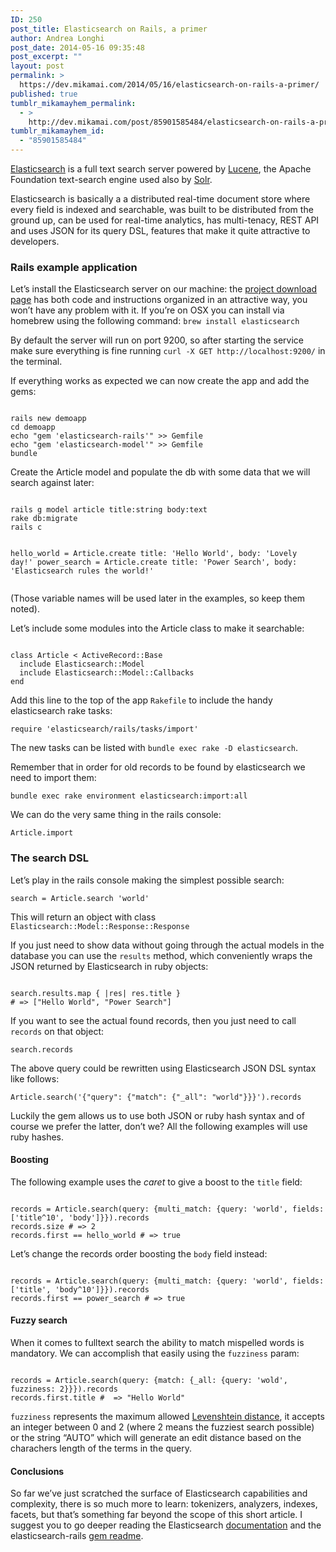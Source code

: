 ```yaml
---
ID: 250
post_title: Elasticsearch on Rails, a primer
author: Andrea Longhi
post_date: 2014-05-16 09:35:48
post_excerpt: ""
layout: post
permalink: >
  https://dev.mikamai.com/2014/05/16/elasticsearch-on-rails-a-primer/
published: true
tumblr_mikamayhem_permalink:
  - >
    http://dev.mikamai.com/post/85901585484/elasticsearch-on-rails-a-primer
tumblr_mikamayhem_id:
  - "85901585484"
---
```

<p><a href="http://www.elasticsearch.org/overview/elasticsearch">Elasticsearch</a> is a full text search server powered by <a href="http://lucene.apache.org/core/">Lucene</a>, the Apache Foundation text-search engine used also by <a href="http://lucene.apache.org/solr/">Solr</a>.</p>
<p>Elasticsearch is basically a a distributed real-time document store where every field is indexed and searchable, was built to be distributed from the ground up, can be used for real-time analytics, has multi-tenacy, REST API and uses JSON for its query DSL, features that make it quite attractive to developers.</p>
<h3>Rails example application</h3>
<p>Let&rsquo;s install the Elasticsearch server on our machine: the <a href="http://www.elasticsearch.org/overview/elkdownloads/">project download page</a> has both code and instructions organized in an attractive way, you won&rsquo;t have any problem with it. If you&rsquo;re on OSX you can install via homebrew using the following command: <code>brew install elasticsearch</code></p>
<p>By default the server will run on port 9200, so after starting the service make sure everything is fine running <code>curl -X GET http://localhost:9200/</code> in the terminal.</p>
<p>If everything works as expected we can now create the app and add the gems:</p>
<pre><code>
rails new demoapp
cd demoapp
echo "gem 'elasticsearch-rails'" &gt;&gt; Gemfile
echo "gem 'elasticsearch-model'" &gt;&gt; Gemfile
bundle
</code></pre>
<p>Create the Article model and populate the db with some data that we will search against later:</p>
<pre><code>
rails g model article title:string body:text
rake db:migrate
rails c

hello_world  = Article.create title: 'Hello World', body: 'Lovely day!'
power_search = Article.create title: 'Power Search', body: 'Elasticsearch rules the world!'
</code></pre>
<p>(Those variable names will be used later in the examples, so keep them noted).</p>
<p>Let&rsquo;s include some modules into the Article class to make it searchable:</p>
<pre><code>
class Article &lt; ActiveRecord::Base
  include Elasticsearch::Model
  include Elasticsearch::Model::Callbacks
end
</code></pre>
<p>Add this line to the top of the app <code>Rakefile</code> to include the handy elasticsearch rake tasks:</p>
<pre><code>require 'elasticsearch/rails/tasks/import'</code></pre>
<p>The new tasks can be listed with <code>bundle exec rake -D elasticsearch</code>.</p>
<p>Remember that in order for old records to be found by elasticsearch we need to import them:</p>
<pre><code>bundle exec rake environment elasticsearch:import:all</code></pre>
<p>We can do the very same thing in the rails console:</p>
<pre><code>Article.import</code></pre>
<h3>The search DSL</h3>
<p>Let&rsquo;s play in the rails console making the simplest possible search:</p>
<pre><code>search = Article.search 'world'</code></pre>
<p>This will return an object with class <code>Elasticsearch::Model::Response::Response</code></p>
<p>If you just need to show data without going through the actual models in the database you can use the <code>results</code> method, which conveniently wraps the JSON returned by Elasticsearch in ruby objects:</p>
<pre><code>
search.results.map { |res| res.title }
# =&gt; ["Hello World", "Power Search"]
</code></pre>
<p>If you want to see the actual found records, then you just need to call <code>records</code> on that object:</p>
<pre><code>search.records</code></pre>
<p>The above query could be rewritten using Elasticsearch JSON DSL syntax like follows:</p>
<pre><code>Article.search('{"query": {"match": {"_all": "world"}}}').records</code></pre>
<p>Luckily the gem allows us to use both JSON or ruby hash syntax and of course we prefer the latter, don&rsquo;t we? All the following examples will use ruby hashes.</p>

<h4>Boosting</h4>
<p>The following example uses the <em>caret</em> to give a boost to the <code>title</code> field:</p>
<pre><code>
records = Article.search(query: {multi_match: {query: 'world', fields: ['title^10', 'body']}}).records
records.size # =&gt; 2
records.first == hello_world # =&gt; true
</code></pre>
<p>Let&rsquo;s change the records order boosting the <code>body</code> field instead:</p>
<pre><code>
records = Article.search(query: {multi_match: {query: 'world', fields: ['title', 'body^10']}}).records
records.first == power_search # =&gt; true
</code></pre>

<h4>Fuzzy search</h4>
<p>When it comes to fulltext search the ability to match mispelled words is mandatory. We can accomplish that easily using the <code>fuzziness</code> param:</p>
<pre><code>
records = Article.search(query: {match: {_all: {query: 'wold', fuzziness: 2}}}).records
records.first.title #  =&gt; "Hello World"
</code></pre>
<p><code>fuzziness</code> represents the maximum allowed <a href="http://en.wikipedia.org/wiki/Levenshtein_distance">Levenshtein distance</a>, it accepts an integer between 0 and 2 (where 2 means the fuzziest search possible) or the string &ldquo;AUTO&rdquo; which will generate an edit distance based on the charachers length of the terms in the query.</p>
<h4>Conclusions</h4>
<p>So far we&rsquo;ve just scratched the surface of Elasticsearch capabilities and complexity, there is so much more to learn: tokenizers, analyzers, indexes, facets, but that&rsquo;s something far beyond the scope of this short article. I suggest you to go deeper reading the Elasticsearch <a href="http://www.elasticsearch.org/guide/">documentation</a> and the elasticsearch-rails <a href="https://github.com/elasticsearch/elasticsearch-rails">gem readme</a>.</p>